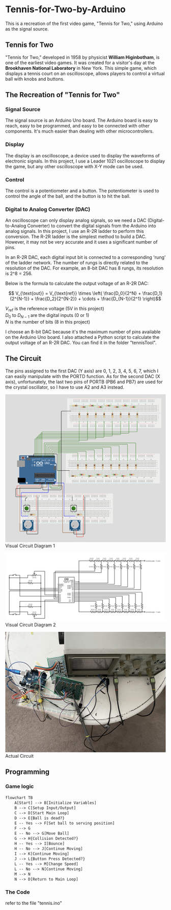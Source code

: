 # Tennis-for-Two-by-Arduino
This is a recreation of the first video game, "Tennis for Two," using Arduino as the signal source.

## Tennis for Two

"Tennis for Two," developed in 1958 by physicist **William Higinbotham**, is one of the earliest video games. It was created for a visitor's day at the **Brookhaven National Laboratory** in New York. This simple game, which displays a tennis court on an oscilloscope, allows players to control a virtual ball with knobs and buttons.

## The Recreation of "Tennis for Two"

### Signal Source

The signal source is an Arduino Uno board. The Arduino board is easy to reach, easy to be programmed, and easy to be connected with other components. It's much easier than dealing with other microcontrollers.

### Display

The display is an oscilloscope, a device used to display the waveforms of electronic signals. In this project, I use a Leader 1021 oscilloscope to display the game, but any other oscilloscope with X-Y mode can be used.

### Control

The control is a potentiometer and a button. The potentiometer is used to control the angle of the ball, and the button is to hit the ball.

### Digital to Analog Converter (DAC)

An oscilloscope can only display analog signals, so we need a DAC (Digital-to-Analog Converter) to convert the digital signals from the Arduino into analog signals. In this project, I use an R-2R ladder to perform this conversion. The R-2R ladder is the simplest method to build a DAC. However, it may not be very accurate and it uses a significant number of pins. 

In an R-2R DAC, each digital input bit is connected to a corresponding 'rung' of the ladder network. The number of rungs is directly related to the resolution of the DAC. For example, an 8-bit DAC has 8 rungs, its resolution is 2^8 = 256. 

Below is the formula to calculate the output voltage of an R-2R DAC:

$$ V_{\text{out}} = V_{\text{ref}} \times \left( \frac{D_0}{2^N} + \frac{D_1}{2^{N-1}} + \frac{D_2}{2^{N-2}} + \cdots + \frac{D_{N-1}}{2^1} \right)$$

$V_{\text{ref}}$ is the reference voltage (5V in this project)  
$D_0$ to $D_{N-1}$ are the digital inputs (0 or 1)  
$N$ is the number of bits (8 in this project)

I choose an 8-bit DAC because it's the maximum number of pins available on the Arduino Uno board. I also attached a Python script to calculate the output voltage of an R-2R DAC. You can find it in the folder "tennisTool".

## The Circuit

The pins assigned to the first DAC (Y axis) are 0, 1, 2, 3, 4, 5, 6, 7, which I can easily manipulate with the PORTD function. As for the second DAC (X axis), unfortunately, the last two pins of PORTB (PB6 and PB7) are used for the crystal oscillator, so I have to use A2 and A3 instead.

![Visual Circuit Diagram 1](circuitdiagram1.png)
Visual Circuit Diagram 1

![Visual Circuit Diagram 2](circuitdiagram2.png)
Visual Circuit Diagram 2

![Actual Circuit](actualcircuit.jpeg)
Actual Circuit

## Programming

### Game logic
```mermaid
flowchart TB
    A[Start] --> B[Initialize Variables]
    B --> C[Setup Input/Output]
    C --> D[Start Main Loop]
    D --> E{Ball is dead?}
    E -- Yes --> F[Set ball to serving position]
    F --> G
    E -- No --> G[Move Ball]
    G --> H{Collision Detected?}
    H -- Yes --> I[Bounce]
    H -- No --> J[Continue Moving]
    I --> K[Continue Moving]
    J --> L{Button Press Detected?}
    L -- Yes --> M[Change Speed]
    L -- No --> N[Continue Moving]
    M --> N
    N --> D[Return to Main Loop]
```

### The Code

refer to the file "tennis.ino"
